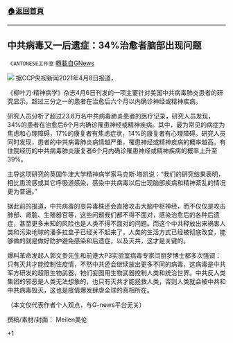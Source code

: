 ###  [:house:返回首頁](https://github.com/ourhimalayas/txt)
---

## 中共病毒又一后遗症：34%治愈者脑部出现问题
` CANTONESE工作室` [轉載自GNews](https://gnews.org/zh-hans/1069136/)

![]()![](https://gnews.org/wp-content/uploads/2021/04/12-2.jpg)
据CCP央视新闻2021年4月8日报道，

《柳叶刀·精神病学》杂志4月6日刊发的一项主要针对美国中共病毒肺炎患者的研究显示，超过三分之一的患者在治愈后六个月以内确诊神经或精神疾病。

研究人员分析了超过23.6万名中共病毒肺炎患者的医疗记录，研究人员发现，34%的患者在治愈后6个月内确诊罹患神经或精神疾病。其中，最为常见的病症为焦虑和心理障碍，17%的康复者有焦虑症状，14%的康复者有心理障碍。研究人员同时发现，患者的中共病毒肺炎病情越严重，罹患神经或精神疾病的概率越高。有住院经历的中共病毒肺炎康复者6个月内确诊罹患神经或精神疾病的概率上升至39%。

主导这项研究的英国牛津大学精神病学家马克斯·塔凯说：“我们的研究结果表明，相比患流感或其它呼吸道感染，感染中共病毒以后出现脑部疾病和精神紊乱的情况更为普遍。”

据此前的报道，中共病毒的变异毒株还会直接攻击大脑中枢神经，而不仅仅是攻击肺部、肾脏、生殖器官等，这些问题我们都不得不面对，感染治愈后的各种后遗症，甚至更多未知的风险也是人类不得不面对的问题。而这个中共释放出来祸害人类和污染地球的潘多拉盒子已经关不起来了，人类的生活方式已经被彻底改变，能够做的就是做好防护避免感染和后遗症，以及灭共，这才是关键的。

爆料革命发起人郭文贵先生和前港大P3实验室病毒专家闫丽梦博士都多次强调：只有灭共才能控制住疫情，不然中共还会继续放出更多不同的病毒，这病毒是中共军方研发的超限生物武器，牠们妄图用生物武器控制人类和统治世界。中共反人类集团的邪恶是人类无法想象的，也只有灭共才能拯救人类，否则人类就会被中共和中共病毒毁灭，这也是疫情爆发肆虐全球的真相所在。

（本文仅代表作者个人观点，与G-news平台无关）

撰稿/素材/封面：
Meilen美伦

+1
